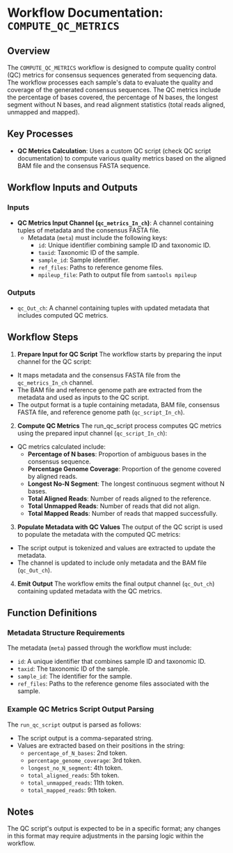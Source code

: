 # Workflow Documentation: `COMPUTE_QC_METRICS`

## Overview

The `COMPUTE_QC_METRICS` workflow is designed to compute quality control (QC) metrics for consensus sequences generated from sequencing data. The workflow processes each sample's data to evaluate the quality and coverage of the generated consensus sequences. The QC metrics include the percentage of bases covered, the percentage of N bases, the longest segment without N bases, and read alignment statistics (total reads aligned, unmapped and mapped).

## Key Processes

- **QC Metrics Calculation**: Uses a custom QC script (check QC script documentation) to compute various quality metrics based on the aligned BAM file and the consensus FASTA sequence.

## Workflow Inputs and Outputs

### Inputs

- **QC Metrics Input Channel (`qc_metrics_In_ch`)**: A channel containing tuples of metadata and the consensus FASTA file.
  - Metadata (`meta`) must include the following keys:
    - `id`: Unique identifier combining sample ID and taxonomic ID.
    - `taxid`: Taxonomic ID of the sample.
    - `sample_id`: Sample identifier.
    - `ref_files`: Paths to reference genome files.
    - `mpileup_file`: Path to output file from `samtools mpileup`

### Outputs

- `qc_Out_ch`: A channel containing tuples with updated metadata that includes computed QC metrics.

## Workflow Steps

1. **Prepare Input for QC Script**
The workflow starts by preparing the input channel for the QC script:

- It maps metadata and the consensus FASTA file from the `qc_metrics_In_ch` channel.
- The BAM file and reference genome path are extracted from the metadata and used as inputs to the QC script.
- The output format is a tuple containing metadata, BAM file, consensus FASTA file, and reference genome path (`qc_script_In_ch`).

2. **Compute QC Metrics**
The run_qc_script process computes QC metrics using the prepared input channel (`qc_script_In_ch`):
- QC metrics calculated include:
  - **Percentage of N bases**: Proportion of ambiguous bases in the consensus sequence.
  - **Percentage Genome Coverage**: Proportion of the genome covered by aligned reads.
  - **Longest No-N Segment**: The longest continuous segment without N bases.
  - **Total Aligned Reads**: Number of reads aligned to the reference.
  - **Total Unmapped Reads**: Number of reads that did not align.
  - **Total Mapped Reads**: Number of reads that mapped successfully.

3. **Populate Metadata with QC Values**
The output of the QC script is used to populate the metadata with the computed QC metrics:
- The script output is tokenized and values are extracted to update the metadata.
- The channel is updated to include only metadata and the BAM file (`qc_Out_ch`).

4. **Emit Output**
The workflow emits the final output channel (`qc_Out_ch`) containing updated metadata with the QC metrics.

## Function Definitions

### Metadata Structure Requirements

The metadata (`meta`) passed through the workflow must include:

- `id`: A unique identifier that combines sample ID and taxonomic ID.
- `taxid`: The taxonomic ID of the sample.
- `sample_id`: The identifier for the sample.
- `ref_files`: Paths to the reference genome files associated with the sample.

### Example QC Metrics Script Output Parsing

The `run_qc_script` output is parsed as follows:

- The script output is a comma-separated string.
- Values are extracted based on their positions in the string:
  - `percentage_of_N_bases`: 2nd token.
  - `percentage_genome_coverage`: 3rd token.
  - `longest_no_N_segment`: 4th token.
  - `total_aligned_reads`: 5th token.
  - `total_unmapped_reads`: 11th token.
  - `total_mapped_reads`: 9th token.

## Notes

The QC script's output is expected to be in a specific format; any changes in this format may require adjustments in the parsing logic within the workflow.